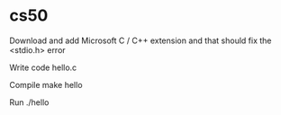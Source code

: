 # cs50
Download and add Microsoft C / C++ extension and that should fix the <stdio.h> error


Write
code hello.c

Compile
make hello

Run
./hello
